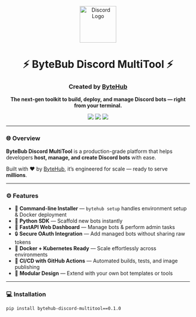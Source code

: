 <div align="center">
  <img src="https://cdn.jsdelivr.net/gh/simple-icons/simple-icons/icons/discord.svg" width="100" alt="Discord Logo"/>
  <h1>⚡ ByteBub Discord MultiTool ⚡</h1>
  <h3>Created by <a href="https://github.com/ByteHub-Official">ByteHub</a></h3>
  <p>
    <strong>The next-gen toolkit to build, deploy, and manage Discord bots — right from your terminal.</strong>
  </p>
  <a href="https://pypi.org/project/bytebub-discord-multitool/0.1.0/"><img src="https://img.shields.io/pypi/v/bytebub-discord-multitool?color=red&style=for-the-badge" /></a>
  <a href="https://github.com/ByteHub-Official/Bytebub-Discord-Multitool/actions"><img src="https://img.shields.io/github/actions/workflow/status/ByteHub/bytebub-discord-multitool/ci.yml?label=CI%20Build&style=for-the-badge" /></a>
  <a href="https://github.com/ByteHub-Official/Bytebub-Discord-Multitool"><img src="https://img.shields.io/github/stars/ByteHub/bytebub-discord-multitool?style=for-the-badge&color=yellow" /></a>
</div>

---

### 🌐 Overview

**ByteBub Discord MultiTool** is a production-grade platform that helps developers **host, manage, and create Discord bots** with ease.

Built with ❤️ by [ByteHub](https://github.com/ByteHub-Official), it’s engineered for scale — ready to serve **millions**.

---

### ⚙️ Features

- 🧠 **Command-line Installer** — `bytehub setup` handles environment setup & Docker deployment  
- 🐍 **Python SDK** — Scaffold new bots instantly  
- 🚀 **FastAPI Web Dashboard** — Manage bots & perform admin tasks  
- 🔒 **Secure OAuth Integration** — Add managed bots without sharing raw tokens  
- 🐳 **Docker + Kubernetes Ready** — Scale effortlessly across environments  
- 🔄 **CI/CD with GitHub Actions** — Automated builds, tests, and image publishing  
- 🧩 **Modular Design** — Extend with your own bot templates or tools  

---

### 💻 Installation

```bash
pip install bytehub-discord-multitool==0.1.0
